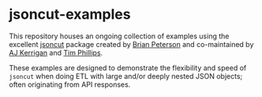 # jsoncut-examples

This repository houses an ongoing collection of examples using the excellent [jsoncut](https://github.com/json-transformations/jsoncut) package created by [Brian Peterson](https://github.com/bpeterso2000) and co-maintained by [AJ Kerrigan](https://github.com/ajkerrigan) and [Tim Phillips](https://github.com/trp07).

These examples are designed to demonstrate the flexibility and speed of `jsoncut` when doing ETL with large and/or deeply nested JSON objects; often originating from API responses.
